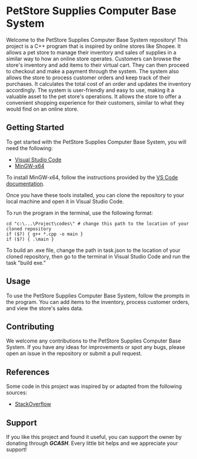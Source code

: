 <h1>PetStore Supplies Computer Base System</h1>
Welcome to the PetStore Supplies Computer Base System repository! This project is a C++ program that is inspired by online stores like Shopee. It allows a pet store to manage their inventory and sales of supplies in a similar way to how an online store operates. Customers can browse the store's inventory and add items to their virtual cart. They can then proceed to checkout and make a payment through the system. The system also allows the store to process customer orders and keep track of their purchases. It calculates the total cost of an order and updates the inventory accordingly. The system is user-friendly and easy to use, making it a valuable asset to the pet store's operations. It allows the store to offer a convenient shopping experience for their customers, similar to what they would find on an online store.

<h2>Getting Started</h2>
To get started with the PetStore Supplies Computer Base System, you will need the following:

<ul>
  <li><a href="https://code.visualstudio.com/Download" target="_blank">Visual Studio Code</a></li>
  <li><a href="https://www.msys2.org/" target="_blank">MinGW-x64</a></li>
</ul>

To install MinGW-x64, follow the instructions provided by the <a href="https://code.visualstudio.com/docs/languages/cpp" target="_blank">VS Code documentation</a>.

Once you have these tools installed, you can clone the repository to your local machine and open it in Visual Studio Code.

To run the program in the terminal, use the following format:

```
cd "c:\...\Project\codes\" # change this path to the location of your cloned repository 
if ($?) { g++ *.cpp -o main } 
if ($?) { .\main }
```
To build an .exe file, change the path in task.json to the location of your cloned repository, then go to the terminal in Visual Studio Code and run the task "build exe."

<h2>Usage</h2>
To use the PetStore Supplies Computer Base System, follow the prompts in the program. You can add items to the inventory, process customer orders, and view the store's sales data.

<h2>Contributing</h2>
We welcome any contributions to the PetStore Supplies Computer Base System. If you have any ideas for improvements or spot any bugs, please open an issue in the repository or submit a pull request.

<h2>References</h2>
Some code in this project was inspired by or adapted from the following sources:

<ul>
  <li><a href=https://stackoverflow.com/" target="_blank">StackOverflow</a></li>
</ul>

<h2>Support</h2>
If you like this project and found it useful, you can support the owner by donating through <b><i>GCASH</b></i>. Every little bit helps and we appreciate your support!
